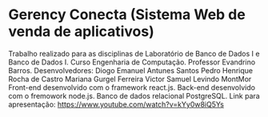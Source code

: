 # Gerency Conecta (Sistema Web de venda de aplicativos) 

Trabalho realizado para as disciplinas de Laboratório de Banco de Dados I e Banco de Dados I.
Curso Engenharia de Computação.
Professor Evandrino Barros.
Desenvolvedores: 
  Diogo Emanuel Antunes Santos
  Pedro Henrique Rocha de Castro
  Mariana Gurgel Ferreira
  Victor Samuel Levindo MontMor
Front-end desenvolvido com o framework react.js.
Back-end desenvolvido com o fremowork node.js.
Banco de dados relacional PostgreSQL.
Link para apresentação:
  https://www.youtube.com/watch?v=kYy0w8iQ5Ys
